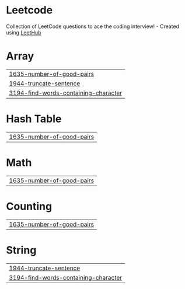# Leetcode
Collection of LeetCode questions to ace the coding interview! - Created using [LeetHub](https://github.com/QasimWani/LeetHub)


# Array
|  |
| ------- |
| [1635-number-of-good-pairs](https://github.com/Ytqwerty/leetcode/tree/master/1635-number-of-good-pairs) |
| [1944-truncate-sentence](https://github.com/Ytqwerty/leetcode/tree/master/1944-truncate-sentence) |
| [3194-find-words-containing-character](https://github.com/Ytqwerty/leetcode/tree/master/3194-find-words-containing-character) |
# Hash Table
|  |
| ------- |
| [1635-number-of-good-pairs](https://github.com/Ytqwerty/leetcode/tree/master/1635-number-of-good-pairs) |
# Math
|  |
| ------- |
| [1635-number-of-good-pairs](https://github.com/Ytqwerty/leetcode/tree/master/1635-number-of-good-pairs) |
# Counting
|  |
| ------- |
| [1635-number-of-good-pairs](https://github.com/Ytqwerty/leetcode/tree/master/1635-number-of-good-pairs) |
# String
|  |
| ------- |
| [1944-truncate-sentence](https://github.com/Ytqwerty/leetcode/tree/master/1944-truncate-sentence) |
| [3194-find-words-containing-character](https://github.com/Ytqwerty/leetcode/tree/master/3194-find-words-containing-character) |